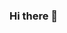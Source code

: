 ### Hi there 👋

<!--
**thejuprasad/thejuprasad** is a ✨ _special_ ✨ repository because its `README.md` (this file) appears on your GitHub profile.

Here are some ideas to get you started:
- ⚡ Graduated in ..... Master's in Software Engineering
- 🌱 I’m currently learning ... Full-Stack Web Development
- 👯 I’m looking to work on ... Software Development
- 📫 How to reach me: ... tthejuprasad00@gmail.com
-->
